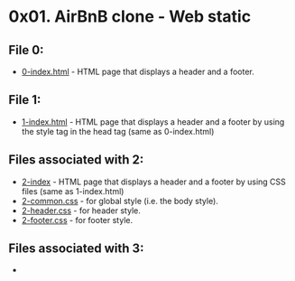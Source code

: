# 0x01. AirBnB clone - Web static

## File 0:
* [0-index.html](./0-index.html) -  HTML page that displays a header and a footer.

## File 1:
* [1-index.html](./1-index.html) - HTML page that displays a header and a footer by using the style tag in the head tag (same as 0-index.html)

## Files associated with 2:
* [2-index](./2-index.html) - HTML page that displays a header and a footer by using CSS files (same as 1-index.html)
* [2-common.css](./styles/2-common.css) - for global style (i.e. the body style).
* [2-header.css](./styles/2-header.css) - for header style.
* [2-footer.css](./styles/2-footer.css) -  for footer style.

## Files associated with 3:
* 